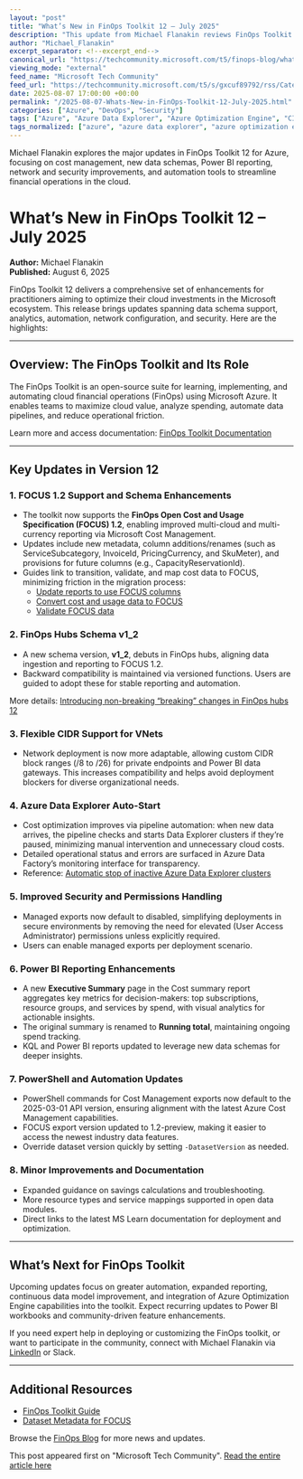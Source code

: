 ```yaml
---
layout: "post"
title: "What’s New in FinOps Toolkit 12 – July 2025"
description: "This update from Michael Flanakin reviews FinOps Toolkit 12, an open-source resource suite for optimizing cloud costs on Microsoft Azure. The release covers support for FOCUS 1.2, new schema versions, Power BI and PowerShell enhancements, improved network compatibility, Data Explorer cost controls, security permission changes, and executive-friendly reporting for better cost analysis and management."
author: "Michael_Flanakin"
excerpt_separator: <!--excerpt_end-->
canonical_url: "https://techcommunity.microsoft.com/t5/finops-blog/what-s-new-in-finops-toolkit-12-july-2025/ba-p/4438562"
viewing_mode: "external"
feed_name: "Microsoft Tech Community"
feed_url: "https://techcommunity.microsoft.com/t5/s/gxcuf89792/rss/Category?category.id=Azure"
date: 2025-08-07 17:00:00 +00:00
permalink: "/2025-08-07-Whats-New-in-FinOps-Toolkit-12-July-2025.html"
categories: ["Azure", "DevOps", "Security"]
tags: ["Azure", "Azure Data Explorer", "Azure Optimization Engine", "CIDR Support", "Community", "Cost Export", "Cost Management", "Data Ingestion", "Data Pipelines", "DevOps", "DevOps Automation", "Executive Reporting", "FinOps Toolkit", "FOCUS 1.2", "KQL", "Microsoft Azure", "Network Configuration", "Power BI", "PowerShell", "Private Endpoints", "Resource Management", "Role Based Access Control", "Schema Versioning", "Security", "Security Permissions"]
tags_normalized: ["azure", "azure data explorer", "azure optimization engine", "cidr support", "community", "cost export", "cost management", "data ingestion", "data pipelines", "devops", "devops automation", "executive reporting", "finops toolkit", "focus 1dot2", "kql", "microsoft azure", "network configuration", "power bi", "powershell", "private endpoints", "resource management", "role based access control", "schema versioning", "security", "security permissions"]
---
```


Michael Flanakin explores the major updates in FinOps Toolkit 12 for Azure, focusing on cost management, new data schemas, Power BI reporting, network and security improvements, and automation tools to streamline financial operations in the cloud.<!--excerpt_end-->

# What’s New in FinOps Toolkit 12 – July 2025

**Author:** Michael Flanakin  
**Published:** August 6, 2025

FinOps Toolkit 12 delivers a comprehensive set of enhancements for practitioners aiming to optimize their cloud investments in the Microsoft ecosystem. This release brings updates spanning data schema support, analytics, automation, network configuration, and security. Here are the highlights:

---

## Overview: The FinOps Toolkit and Its Role

The FinOps Toolkit is an open-source suite for learning, implementing, and automating cloud financial operations (FinOps) using Microsoft Azure. It enables teams to maximize cloud value, analyze spending, automate data pipelines, and reduce operational friction.

Learn more and access documentation: [FinOps Toolkit Documentation](https://aka.ms/ftk/docs?WT.mc_id=finops-250604-micflan)

---

## Key Updates in Version 12

### 1. FOCUS 1.2 Support and Schema Enhancements

- The toolkit now supports the **FinOps Open Cost and Usage Specification (FOCUS) 1.2**, enabling improved multi-cloud and multi-currency reporting via Microsoft Cost Management.
- Updates include new metadata, column additions/renames (such as ServiceSubcategory, InvoiceId, PricingCurrency, and SkuMeter), and provisions for future columns (e.g., CapacityReservationId).
- Guides link to transition, validate, and map cost data to FOCUS, minimizing friction in the migration process:  
  - [Update reports to use FOCUS columns](https://learn.microsoft.com/cloud-computing/finops/focus/mapping?WT.mc_id=finops-250528-micflan)  
  - [Convert cost and usage data to FOCUS](https://learn.microsoft.com/cloud-computing/finops/focus/convert?WT.mc_id=finops-250528-micflan)  
  - [Validate FOCUS data](https://learn.microsoft.com/cloud-computing/finops/focus/validate?WT.mc_id=finops-250528-micflan)

### 2. FinOps Hubs Schema v1_2

- A new schema version, **v1_2**, debuts in FinOps hubs, aligning data ingestion and reporting to FOCUS 1.2.
- Backward compatibility is maintained via versioned functions. Users are guided to adopt these for stable reporting and automation.

More details: [Introducing non-breaking “breaking” changes in FinOps hubs 12](https://techcommunity.microsoft.com/blog/finopsblog/introducing-non-breaking-%E2%80%9Cbreaking%E2%80%9D-changes-in-finops-hubs-12/4438554)

### 3. Flexible CIDR Support for VNets

- Network deployment is now more adaptable, allowing custom CIDR block ranges (/8 to /26) for private endpoints and Power BI data gateways. This increases compatibility and helps avoid deployment blockers for diverse organizational needs.

### 4. Azure Data Explorer Auto-Start

- Cost optimization improves via pipeline automation: when new data arrives, the pipeline checks and starts Data Explorer clusters if they’re paused, minimizing manual intervention and unnecessary cloud costs.
- Detailed operational status and errors are surfaced in Azure Data Factory’s monitoring interface for transparency.
- Reference: [Automatic stop of inactive Azure Data Explorer clusters](https://learn.microsoft.com/azure/data-explorer/auto-stop-clusters)

### 5. Improved Security and Permissions Handling

- Managed exports now default to disabled, simplifying deployments in secure environments by removing the need for elevated (User Access Administrator) permissions unless explicitly required.
- Users can enable managed exports per deployment scenario.

### 6. Power BI Reporting Enhancements

- A new **Executive Summary** page in the Cost summary report aggregates key metrics for decision-makers: top subscriptions, resource groups, and services by spend, with visual analytics for actionable insights.
- The original summary is renamed to **Running total**, maintaining ongoing spend tracking.
- KQL and Power BI reports updated to leverage new data schemas for deeper insights.

### 7. PowerShell and Automation Updates

- PowerShell commands for Cost Management exports now default to the 2025-03-01 API version, ensuring alignment with the latest Azure Cost Management capabilities.
- FOCUS export version updated to 1.2-preview, making it easier to access the newest industry data features.
- Override dataset version quickly by setting `-DatasetVersion` as needed.

### 8. Minor Improvements and Documentation

- Expanded guidance on savings calculations and troubleshooting.
- More resource types and service mappings supported in open data modules.
- Direct links to the latest MS Learn documentation for deployment and optimization.

---

## What’s Next for FinOps Toolkit

Upcoming updates focus on greater automation, expanded reporting, continuous data model improvement, and integration of Azure Optimization Engine capabilities into the toolkit. Expect recurring updates to Power BI workbooks and community-driven feature enhancements.

If you need expert help in deploying or customizing the FinOps toolkit, or want to participate in the community, connect with Michael Flanakin via [LinkedIn](https://linkedin.com/in/flanakin) or Slack.

---

## Additional Resources

- [FinOps Toolkit Guide](http://aka.ms/finops/guide)
- [Dataset Metadata for FOCUS](https://github.com/microsoft/finops-toolkit/releases/latest/download/dataset-metadata.zip)

Browse the [FinOps Blog](https://techcommunity.microsoft.com/category/azure/blog/finopsblog) for more news and updates.

This post appeared first on "Microsoft Tech Community". [Read the entire article here](https://techcommunity.microsoft.com/t5/finops-blog/what-s-new-in-finops-toolkit-12-july-2025/ba-p/4438562)
